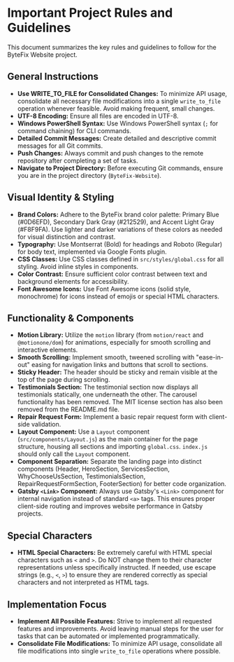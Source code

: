 # Important Project Rules and Guidelines

This document summarizes the key rules and guidelines to follow for the ByteFix Website project.

## General Instructions

*   **Use WRITE_TO_FILE for Consolidated Changes:**  To minimize API usage, consolidate all necessary file modifications into a single `write_to_file` operation whenever feasible. Avoid making frequent, small changes.
*   **UTF-8 Encoding:** Ensure all files are encoded in UTF-8.
*   **Windows PowerShell Syntax:** Use Windows PowerShell syntax (`;` for command chaining) for CLI commands.
*   **Detailed Commit Messages:** Create detailed and descriptive commit messages for all Git commits.
*   **Push Changes:** Always commit and push changes to the remote repository after completing a set of tasks.
*   **Navigate to Project Directory:** Before executing Git commands, ensure you are in the project directory (`ByteFix-Website`).

## Visual Identity & Styling

*   **Brand Colors:** Adhere to the ByteFix brand color palette: Primary Blue (#0D6EFD), Secondary Dark Gray (#212529), and Accent Light Gray (#F8F9FA). Use lighter and darker variations of these colors as needed for visual distinction and contrast.
*   **Typography:** Use Montserrat (Bold) for headings and Roboto (Regular) for body text, implemented via Google Fonts plugin.
*   **CSS Classes:** Use CSS classes defined in `src/styles/global.css` for all styling. Avoid inline styles in components.
*   **Color Contrast:** Ensure sufficient color contrast between text and background elements for accessibility.
*   **Font Awesome Icons:** Use Font Awesome icons (solid style, monochrome) for icons instead of emojis or special HTML characters.

## Functionality & Components

*   **Motion Library:** Utilize the `motion` library (from `motion/react` and `@motionone/dom`) for animations, especially for smooth scrolling and interactive elements.
*   **Smooth Scrolling:** Implement smooth, tweened scrolling with "ease-in-out" easing for navigation links and buttons that scroll to sections.
*   **Sticky Header:** The header should be sticky and remain visible at the top of the page during scrolling.
*   **Testimonials Section:** The testimonial section now displays all testimonials statically, one underneath the other. The carousel functionality has been removed. The MIT license section has also been removed from the README.md file.
*   **Repair Request Form:** Implement a basic repair request form with client-side validation.
*   **Layout Component:** Use a `Layout` component (`src/components/Layout.js`) as the main container for the page structure, housing all sections and importing `global.css`. `index.js` should only call the `Layout` component.
*   **Component Separation:** Separate the landing page into distinct components (Header, HeroSection, ServicesSection, WhyChooseUsSection, TestimonialsSection, RepairRequestFormSection, FooterSection) for better code organization.
*   **Gatsby `<Link>` Component:**  Always use Gatsby's `<Link>` component for internal navigation instead of standard `<a>` tags. This ensures proper client-side routing and improves website performance in Gatsby projects.

## Special Characters

*   **HTML Special Characters:** Be extremely careful with HTML special characters such as `<` and `>`. Do NOT change them to their character representations unless specifically instructed. If needed, use escape strings (e.g., `<`, `>`) to ensure they are rendered correctly as special characters and not interpreted as HTML tags.

## Implementation Focus

*   **Implement All Possible Features:** Strive to implement all requested features and improvements. Avoid leaving manual steps for the user for tasks that can be automated or implemented programmatically.
*   **Consolidate File Modifications:** To minimize API usage, consolidate all file modifications into single `write_to_file` operations where possible.
